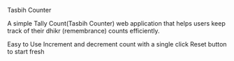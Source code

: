 Tasbih Counter

A simple Tally Count(Tasbih Counter) web application that helps users keep track of their dhikr (remembrance) counts efficiently.

Easy to Use
Increment and decrement count with a single click
Reset button to start fresh